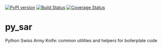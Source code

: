 [![PyPI version](https://badge.fury.io/py/py_sar.svg)](http://badge.fury.io/py/py_sar) [![Build Status](https://travis-ci.org/marccarre/py_sar.svg?branch=master)](https://travis-ci.org/marccarre/py_sar) [![Coverage Status](https://coveralls.io/repos/marccarre/py_sar/badge.svg)](https://coveralls.io/r/marccarre/py_sar)

# py_sar
Python Swiss Army Knife: common utilities and helpers for boilerplate code
